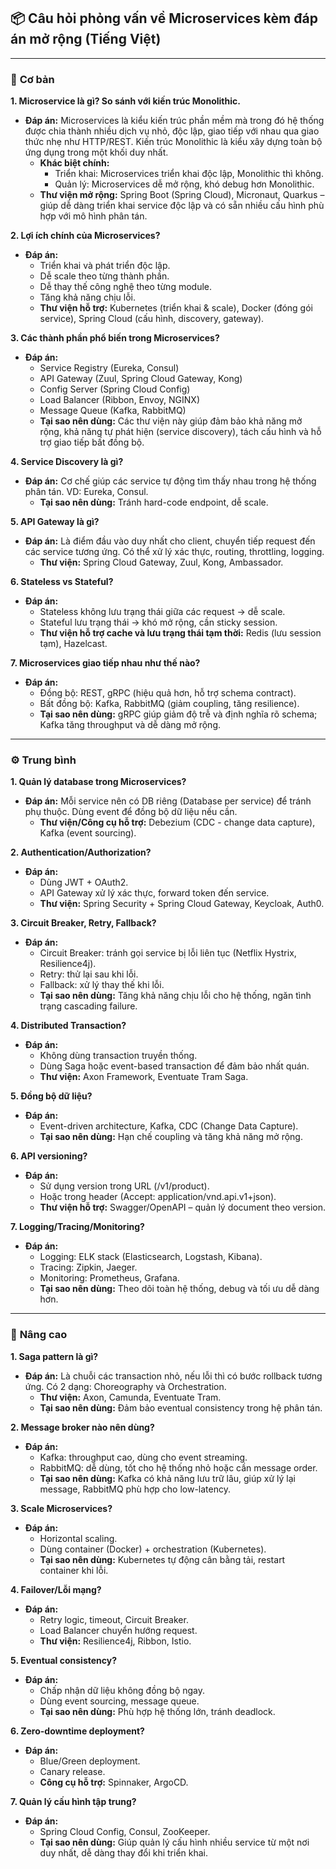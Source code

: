 ## 📦 Câu hỏi phỏng vấn về Microservices kèm đáp án mở rộng (Tiếng Việt)

---

### 🌱 **Cơ bản**

**1. Microservice là gì? So sánh với kiến trúc Monolithic.**
- **Đáp án:**
  Microservices là kiểu kiến trúc phần mềm mà trong đó hệ thống được chia thành nhiều dịch vụ nhỏ, độc lập, giao tiếp với nhau qua giao thức nhẹ như HTTP/REST. Kiến trúc Monolithic là kiểu xây dựng toàn bộ ứng dụng trong một khối duy nhất.
    - **Khác biệt chính:**
        - Triển khai: Microservices triển khai độc lập, Monolithic thì không.
        - Quản lý: Microservices dễ mở rộng, khó debug hơn Monolithic.
    - **Thư viện mở rộng:** Spring Boot (Spring Cloud), Micronaut, Quarkus – giúp dễ dàng triển khai service độc lập và có sẵn nhiều cấu hình phù hợp với mô hình phân tán.

**2. Lợi ích chính của Microservices?**
- **Đáp án:**
    - Triển khai và phát triển độc lập.
    - Dễ scale theo từng thành phần.
    - Dễ thay thế công nghệ theo từng module.
    - Tăng khả năng chịu lỗi.
    - **Thư viện hỗ trợ:** Kubernetes (triển khai & scale), Docker (đóng gói service), Spring Cloud (cấu hình, discovery, gateway).

**3. Các thành phần phổ biến trong Microservices?**
- **Đáp án:**
    - Service Registry (Eureka, Consul)
    - API Gateway (Zuul, Spring Cloud Gateway, Kong)
    - Config Server (Spring Cloud Config)
    - Load Balancer (Ribbon, Envoy, NGINX)
    - Message Queue (Kafka, RabbitMQ)
    - **Tại sao nên dùng:** Các thư viện này giúp đảm bảo khả năng mở rộng, khả năng tự phát hiện (service discovery), tách cấu hình và hỗ trợ giao tiếp bất đồng bộ.

**4. Service Discovery là gì?**
- **Đáp án:**
  Cơ chế giúp các service tự động tìm thấy nhau trong hệ thống phân tán. VD: Eureka, Consul.
    - **Tại sao nên dùng:** Tránh hard-code endpoint, dễ scale.

**5. API Gateway là gì?**
- **Đáp án:**
  Là điểm đầu vào duy nhất cho client, chuyển tiếp request đến các service tương ứng. Có thể xử lý xác thực, routing, throttling, logging.
    - **Thư viện:** Spring Cloud Gateway, Zuul, Kong, Ambassador.

**6. Stateless vs Stateful?**
- **Đáp án:**
    - Stateless không lưu trạng thái giữa các request → dễ scale.
    - Stateful lưu trạng thái → khó mở rộng, cần sticky session.
    - **Thư viện hỗ trợ cache và lưu trạng thái tạm thời:** Redis (lưu session tạm), Hazelcast.

**7. Microservices giao tiếp nhau như thế nào?**
- **Đáp án:**
    - Đồng bộ: REST, gRPC (hiệu quả hơn, hỗ trợ schema contract).
    - Bất đồng bộ: Kafka, RabbitMQ (giảm coupling, tăng resilience).
    - **Tại sao nên dùng:** gRPC giúp giảm độ trễ và định nghĩa rõ schema; Kafka tăng throughput và dễ dàng mở rộng.

---

### ⚙️ **Trung bình**

**1. Quản lý database trong Microservices?**
- **Đáp án:**
  Mỗi service nên có DB riêng (Database per service) để tránh phụ thuộc. Dùng event để đồng bộ dữ liệu nếu cần.
    - **Thư viện/Công cụ hỗ trợ:** Debezium (CDC - change data capture), Kafka (event sourcing).

**2. Authentication/Authorization?**
- **Đáp án:**
    - Dùng JWT + OAuth2.
    - API Gateway xử lý xác thực, forward token đến service.
    - **Thư viện:** Spring Security + Spring Cloud Gateway, Keycloak, Auth0.

**3. Circuit Breaker, Retry, Fallback?**
- **Đáp án:**
    - Circuit Breaker: tránh gọi service bị lỗi liên tục (Netflix Hystrix, Resilience4j).
    - Retry: thử lại sau khi lỗi.
    - Fallback: xử lý thay thế khi lỗi.
    - **Tại sao nên dùng:** Tăng khả năng chịu lỗi cho hệ thống, ngăn tình trạng cascading failure.

**4. Distributed Transaction?**
- **Đáp án:**
    - Không dùng transaction truyền thống.
    - Dùng Saga hoặc event-based transaction để đảm bảo nhất quán.
    - **Thư viện:** Axon Framework, Eventuate Tram Saga.

**5. Đồng bộ dữ liệu?**
- **Đáp án:**
    - Event-driven architecture, Kafka, CDC (Change Data Capture).
    - **Tại sao nên dùng:** Hạn chế coupling và tăng khả năng mở rộng.

**6. API versioning?**
- **Đáp án:**
    - Sử dụng version trong URL (/v1/product).
    - Hoặc trong header (Accept: application/vnd.api.v1+json).
    - **Thư viện hỗ trợ:** Swagger/OpenAPI – quản lý document theo version.

**7. Logging/Tracing/Monitoring?**
- **Đáp án:**
    - Logging: ELK stack (Elasticsearch, Logstash, Kibana).
    - Tracing: Zipkin, Jaeger.
    - Monitoring: Prometheus, Grafana.
    - **Tại sao nên dùng:** Theo dõi toàn hệ thống, debug và tối ưu dễ dàng hơn.

---

### 🚀 **Nâng cao**

**1. Saga pattern là gì?**
- **Đáp án:**
  Là chuỗi các transaction nhỏ, nếu lỗi thì có bước rollback tương ứng. Có 2 dạng: Choreography và Orchestration.
    - **Thư viện:** Axon, Camunda, Eventuate Tram.
    - **Tại sao nên dùng:** Đảm bảo eventual consistency trong hệ phân tán.

**2. Message broker nào nên dùng?**
- **Đáp án:**
    - Kafka: throughput cao, dùng cho event streaming.
    - RabbitMQ: dễ dùng, tốt cho hệ thống nhỏ hoặc cần message order.
    - **Tại sao nên dùng:** Kafka có khả năng lưu trữ lâu, giúp xử lý lại message, RabbitMQ phù hợp cho low-latency.

**3. Scale Microservices?**
- **Đáp án:**
    - Horizontal scaling.
    - Dùng container (Docker) + orchestration (Kubernetes).
    - **Tại sao nên dùng:** Kubernetes tự động cân bằng tải, restart container khi lỗi.

**4. Failover/Lỗi mạng?**
- **Đáp án:**
    - Retry logic, timeout, Circuit Breaker.
    - Load Balancer chuyển hướng request.
    - **Thư viện:** Resilience4j, Ribbon, Istio.

**5. Eventual consistency?**
- **Đáp án:**
    - Chấp nhận dữ liệu không đồng bộ ngay.
    - Dùng event sourcing, message queue.
    - **Tại sao nên dùng:** Phù hợp hệ thống lớn, tránh deadlock.

**6. Zero-downtime deployment?**
- **Đáp án:**
    - Blue/Green deployment.
    - Canary release.
    - **Công cụ hỗ trợ:** Spinnaker, ArgoCD.

**7. Quản lý cấu hình tập trung?**
- **Đáp án:**
    - Spring Cloud Config, Consul, ZooKeeper.
    - **Tại sao nên dùng:** Giúp quản lý cấu hình nhiều service từ một nơi duy nhất, dễ dàng thay đổi khi triển khai.

